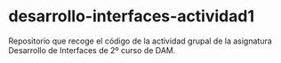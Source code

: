 # desarrollo-interfaces-actividad1
Repositorio que recoge el código de la actividad grupal de la asignatura Desarrollo de Interfaces de 2º curso de DAM.
